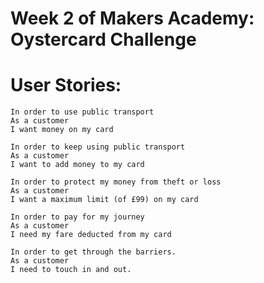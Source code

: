Week 2 of Makers Academy: Oystercard Challenge
===============================================

User Stories:
==================
```
In order to use public transport
As a customer
I want money on my card

In order to keep using public transport
As a customer
I want to add money to my card

In order to protect my money from theft or loss
As a customer
I want a maximum limit (of £99) on my card

In order to pay for my journey
As a customer
I need my fare deducted from my card

In order to get through the barriers.
As a customer
I need to touch in and out.
```
